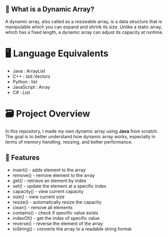 ## 🤔 What is a Dynamic Array? 
A dynamic array, also called as a resizeable array, is a data structure that is manipulable which you can expand and shrink its size. Unlike a static array, which has a fixed length, a dynamic array can adjust its capacity at runtime.

# 🖥️ Language Equivalents
- Java : ArrayList
- C++ : std::Vectors
- Python : list
- JavaScript : Array
- C# : List<T>

# 🗃️ Project Overview
In this repository, I made my own dynamic array using **Java** from scratch. The goal is to better understand how dynamic array works, especially in terms of memory handling, resizing, and better performance. 

## 🎯 Features
- insert() - adds element to the array
- remove() - remove element to the array
- get() - retrieve an element by index
- set() - update the element at a specific index
- capacity() - view current capacity
- size() - view current size
- resize() - automatically resize the capacity 
- clear() - remove all elements
- contains() - check if specific value exists
- indexOf() - get the index of specific value
- reverse() - reverse the element of the array
- toString() - converts the array to a readable string format